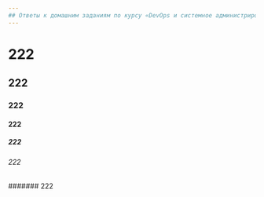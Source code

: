```yaml
---
## Ответы к домашним заданиям по курсу «DevOps и системное администрирование» 
---
```

# 222
## 222
### 222
#### 222
##### 222
###### 222
####### 222
